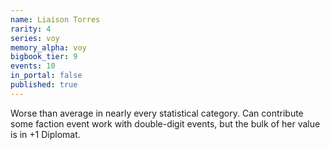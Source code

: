 ```yaml
---
name: Liaison Torres
rarity: 4
series: voy
memory_alpha: voy
bigbook_tier: 9
events: 10
in_portal: false
published: true
---
```


Worse than average in nearly every statistical category. Can contribute some faction event work with double-digit events, but the bulk of her value is in +1 Diplomat.
